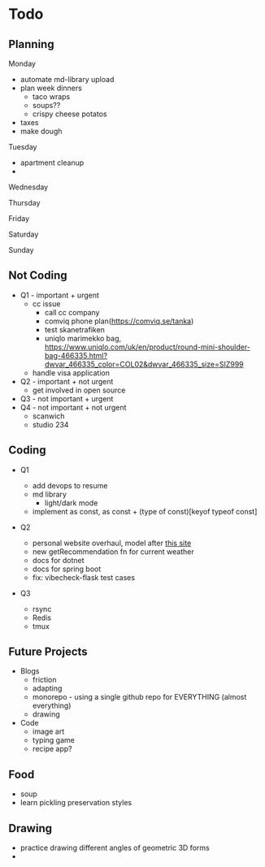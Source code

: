 # Todo

## Planning

Monday

- automate md-library upload
- plan week dinners
  - taco wraps
  - soups??
  - crispy cheese potatos
- taxes
- make dough

Tuesday

- apartment cleanup
-

Wednesday

Thursday

Friday

Saturday

Sunday

## Not Coding

- Q1 - important + urgent
  - cc issue
    - call cc company
    - comviq phone plan(https://comviq.se/tanka)
    - test skanetrafiken
    - uniqlo marimekko bag, https://www.uniqlo.com/uk/en/product/round-mini-shoulder-bag-466335.html?dwvar_466335_color=COL02&dwvar_466335_size=SIZ999
  - handle visa application
- Q2 - important + not urgent
  - get involved in open source
- Q3 - not important + urgent
- Q4 - not important + not urgent
  - scanwich
  - studio 234

## Coding

- Q1

  - add devops to resume
  - md library
    - light/dark mode
  - implement as const, as const + (type of const)[keyof typeof const]

- Q2
  - personal website overhaul, model after [this site](https://danielms.site/)
  - new getRecommendation fn for current weather
  - docs for dotnet
  - docs for spring boot
  - fix: vibecheck-flask test cases
- Q3
  - rsync
  - Redis
  - tmux

## Future Projects

- Blogs
  - friction
  - adapting
  - monorepo - using a single github repo for EVERYTHING (almost everything)
  - drawing
- Code
  - image art
  - typing game
  - recipe app?

## Food

- soup
- learn pickling preservation styles

## Drawing

- practice drawing different angles of geometric 3D forms
-
